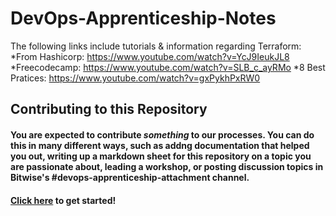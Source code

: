 # DevOps-Apprenticeship-Notes

The following links include tutorials & information regarding Terraform:
*From Hashicorp: https://www.youtube.com/watch?v=YcJ9IeukJL8
*Freecodecamp: https://www.youtube.com/watch?v=SLB_c_ayRMo
*8 Best Pratices: https://www.youtube.com/watch?v=gxPykhPxRW0


## Contributing to this Repository

#### You are expected to contribute _something_ to our processes. You can do this in many different ways, such as addng documentation that helped you out, writing up a markdown sheet for this repository on a topic you are passionate about, leading a workshop, or posting discussion topics in Bitwise's #devops-apprenticeship-attachment channel.

#### [Click here](https://docs.github.com/en/get-started/quickstart/contributing-to-projects) to get started!
